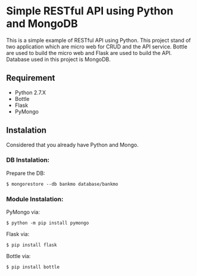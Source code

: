 # Simple RESTful API using Python and MongoDB

This is a simple example of RESTful API using Python. This project stand of two application which are micro web for CRUD and the API service. Bottle are used to build the micro web and Flask are used to build the API. Database used in this project is MongoDB.

## Requirement
* Python 2.7.X
* Bottle
* Flask
* PyMongo

## Instalation
Considered that you already have Python and Mongo.

### DB Instalation:
Prepare the DB:
    
    $ mongorestore --db bankmo database/bankmo

### Module Instalation:
PyMongo via:

    $ python -m pip install pymongo

Flask via:

    $ pip install flask

Bottle via:

    $ pip install bottle
